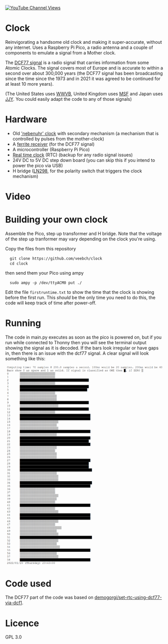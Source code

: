 [![YouTube Channel Views](https://img.shields.io/youtube/channel/views/UCz5BOU9J9pB_O0B8-rDjCWQ?label=YouTube&style=social)](https://www.youtube.com/channel/UCz5BOU9J9pB_O0B8-rDjCWQ)

# Clock

Reinvigorating a handsome old clock and making it super-accurate, without any internet. Uses a Raspberry Pi Pico, a radio antenna and a couple of components to emulate a signal from a Mother clock. 

The [DCF77 signal](https://en.wikipedia.org/wiki/DCF77) is a radio signal that carries information from some Atomic Clocks. The signal covers most of Europe and is accurate to within a second over about 300,000 years (the DCF77 signal has been broadcasting since the time since the 1973 and in 2021 it was agreed to be continued for at least 10 more years). 

(The United States uses [WWVB](https://en.wikipedia.org/wiki/WWVB), United Kingdom uses [MSF](https://en.wikipedia.org/wiki/Time_from_NPL_(MSF)) and Japan uses [JJY](https://en.wikipedia.org/wiki/JJY). You could easily adapt the code to any of those signals)

# Hardware
- Old ['nebenuhr' clock](https://www.ebay.de/sch/i.html?_from=R40&_trksid=p2334524.m570.l1313&_nkw=nebenuhr&_sacat=0&LH_TitleDesc=0&_odkw=buerk+uhr&_osacat=0) with secondary mechanism (a mechanism that is controlled by pulses from the mother-clock)
- A [ferrite receiver](https://de.elv.com/dcf-empfangsmodul-dcf-2-091610) (for the DCF77 signal)
- A microcontroller (Raspberry Pi Pico)
- [Real time clock](https://eckstein-shop.de/WaveSharePrecisionRTCModuleforRaspberryPiPico2COnboardDS3231ChipEN) (RTC) (backup for any radio signal issues)
- 24V DC to 5V DC step down board (you can skip this if you intend to power the pico via USB)
- H bridge ([LN298](https://www.reichelt.com/ch/de/entwicklerboards-motodriver2-l298n-debo-motodriver2-p202829.html?PROVID=2808), for the polarity switch that triggers the clock mechanism)

# Video


# Building your own clock

Assemble the Pico, step up transformer and H bridge. Note that the voltage of the step up tranformer may vary depending on the clock you're using. 

Copy the files from this repository

      git clone https://github.com/veebch/clock
      cd clock

then send them your Pico using ampy
   
      sudo ampy -p /dev/ttyACM0 put ./

Edit the file `firstruntime.txt` to show the time that the clock is showing before the first run. This *should* be the only time you need to do this, the code will keep track of time after power-off.
# Running

The code in main.py executes as soon as the pico is powered on, but if you run while connected to Thonny then you will see the terminal output showing the signal as it is decoded. If the bars look irregular or have gaps in, then there is an issue with the dcf77 signal. A clear signal will look something like this:

![Action Shot](/images/clockscan.png)

# Code used

The DCF77 part of the code was based on [demogorgi/set-rtc-using-dcf77-via-dcf1](https://github.com/demogorgi/set-rtc-using-dcf77-via-dcf1).

# Licence 

GPL 3.0
